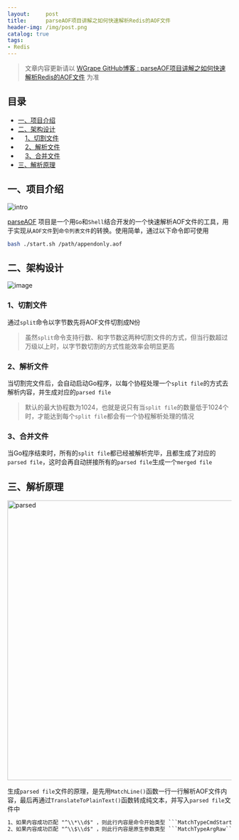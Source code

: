 ```yaml
---
layout:     post
title:      parseAOF项目讲解之如何快速解析Redis的AOF文件
header-img: /img/post.png
catalog: true
tags:
- Redis
---
```


> 文章内容更新请以 [WGrape GitHub博客 : parseAOF项目讲解之如何快速解析Redis的AOF文件](https://github.com/WGrape/Blog/issues/11) 为准

## 目录
- [一、项目介绍](#1)
- [二、架构设计](#2)
- &nbsp;&nbsp;&nbsp; [1、切割文件](#21)
- &nbsp;&nbsp;&nbsp; [2、解析文件](#22)
- &nbsp;&nbsp;&nbsp; [3、合并文件](#23)
- [三、解析原理](#3)

## <span id="1">一、项目介绍</span>

![intro](https://user-images.githubusercontent.com/35942268/144971898-8aabbbbb-9ae5-4c1e-8ba1-b5d8dab1dd8f.png)

[parseAOF](https://github.com/WGrape/parseAOF) 项目是一个用```Go```和```Shell```结合开发的一个快速解析AOF文件的工具，用于实现从```AOF文件```到```命令列表文件```的转换。使用简单，通过以下命令即可使用

```bash
bash ./start.sh /path/appendonly.aof
```

## <span id="2">二、架构设计</span>

![image](https://user-images.githubusercontent.com/35942268/145674949-1459562a-4555-493b-9aea-ed1d7d3f23a4.png)

### <span id="21">1、切割文件</span>

通过```split```命令以字节数先将AOF文件切割成N份

> 虽然```split```命令支持行数、和字节数这两种切割文件的方式，但当行数超过万级以上时，以字节数切割的方式性能效率会明显更高

### <span id="22">2、解析文件</span>

当切割完文件后，会自动启动Go程序，以每个协程处理一个```split file```的方式去解析内容，并生成对应的```parsed file```

> 默认的最大协程数为1024，也就是说只有当```split file```的数量低于1024个时，才能达到每个```split file```都会有一个协程解析处理的情况

### <span id="23">3、合并文件</span>

当Go程序结束时，所有的```split file```都已经被解析完毕，且都生成了对应的```parsed file```，这时会再自动拼接所有的```parsed file```生成一个```merged file```

## <span id="3">三、解析原理</span>

<img width="629" alt="parsed" src="https://user-images.githubusercontent.com/35942268/145675487-21ddd6ca-f90e-4e71-aad3-d43a33c55044.png">

生成```parsed file```文件的原理，是先用```MatchLine()```函数一行一行解析AOF文件内容，最后再通过```TranslateToPlainText()```函数转成纯文本，并写入```parsed file```文件中

```txt
1、如果内容成功匹配 "^\\*\\d$" ，则此行内容是命令开始类型 ```MatchTypeCmdStart```
2、如果内容成功匹配 "^\\$\\d$" ，则此行内容是原生参数类型 ```MatchTypeArgRaw```
```
